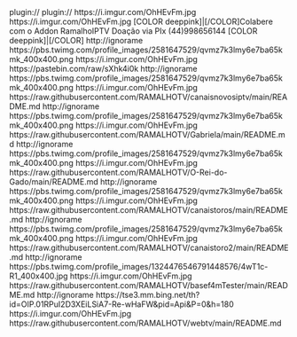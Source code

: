 <?xml version="1.0" encoding="UTF-8" standalone="yes"?>
<item>
<title>[B]Addon RamalhoIPTV [COLOR light green]|[/COLOR](ussen o F4mTester-inputstream) [COLOR deeppink]|[/COLOR][/B]</title>
<link>plugin://</link>
<link>plugin://</link>
<thumbnail>https://i.imgur.com/OhHEvFm.jpg</thumbnail>
<fanart>https://i.imgur.com/OhHEvFm.jpg</fanart>
<info>[COLOR deeppink]|[/COLOR]Colabere com o Addon RamalhoIPTV Doação  via PIx (44)998656144 [COLOR deeppink]|[/COLOR]</info>
</item>

<item>
<title>>[COLOR green]|[/COLOR][COLOR yellow]|[/COLOR][COLOR white]|[/COLOR] [COLOR mediumblue]CANAIS[/COLOR] [COLOR green][B]R[/B][/COLOR][COLOR yellow][B][/B][/COLOR]IPTV [COLOR yellow]|[/COLOR] [COLOR white] SERVIDOR -Principal[/COLOR] [COLOR yellow]|[/COLOR][COLOR turquoise][B] RamalhoIPTV  [/B][/COLOR]</title>
<link>http://ignorame</link>
<thumbnail>https://pbs.twimg.com/profile_images/2581647529/qvmz7k3lmy6e7ba65kmk_400x400.png</thumbnail>
<fanart>https://i.imgur.com/OhHEvFm.jpg</fanart>
<externallink>https://pastebin.com/raw/sXhk4i0k</externallink>
</item>


<item>
<title>>[COLOR green]|[/COLOR][COLOR yellow]|[/COLOR][COLOR white]|[/COLOR] [COLOR mediumblue]CANAIS[/COLOR] [COLOR green][B]R[/B][/COLOR][COLOR yellow][B][/B][/COLOR]IPTV [COLOR yellow]|[/COLOR] [COLOR white] SERVIDOR -VIP Teste[/COLOR] [COLOR yellow]|[/COLOR][COLOR turquoise][B] RamalhoIPTV  [/B][/COLOR]</title>
<link>http://ignorame</link>
<thumbnail>https://pbs.twimg.com/profile_images/2581647529/qvmz7k3lmy6e7ba65kmk_400x400.png</thumbnail>
<fanart>https://i.imgur.com/OhHEvFm.jpg</fanart>
<externallink>https://raw.githubusercontent.com/RAMALHOTV/canaisnovosiptv/main/README.md</externallink>
</item>

<item>
<title>>[COLOR green]|[/COLOR][COLOR yellow]|[/COLOR][COLOR white]|[/COLOR] [COLOR mediumblue]CANAIS[/COLOR] [COLOR green][B]R[/B][/COLOR][COLOR yellow][B][/B][/COLOR]IPTV [COLOR yellow]|[/COLOR] [COLOR white] SERVIDOR -01[/COLOR] [COLOR yellow]|[/COLOR][COLOR turquoise][B] RamalhoIPTV  [/B][/COLOR]</title>
<link>http://ignorame</link>
<thumbnail>https://pbs.twimg.com/profile_images/2581647529/qvmz7k3lmy6e7ba65kmk_400x400.png</thumbnail>
<fanart>https://i.imgur.com/OhHEvFm.jpg</fanart>
<externallink>https://raw.githubusercontent.com/RAMALHOTV/Gabriela/main/README.md</externallink>
</item>

<item>
<title>>[COLOR green]|[/COLOR][COLOR yellow]|[/COLOR][COLOR white]|[/COLOR] [COLOR mediumblue]CANAIS[/COLOR] [COLOR green][B]R[/B][/COLOR][COLOR yellow][B][/B][/COLOR]IPTV [COLOR yellow]|[/COLOR] [COLOR white] SERVIDOR -02[/COLOR] [COLOR yellow]|[/COLOR][COLOR turquoise][B] RamalhoIPTV  [/B][/COLOR]</title>
<link>http://ignorame</link>
<thumbnail>https://pbs.twimg.com/profile_images/2581647529/qvmz7k3lmy6e7ba65kmk_400x400.png</thumbnail>
<fanart>https://i.imgur.com/OhHEvFm.jpg</fanart>
<externallink>https://raw.githubusercontent.com/RAMALHOTV/O-Rei-do-Gado/main/README.md</externallink>
</item>


<item>
<title>>[COLOR green]|[/COLOR][COLOR yellow]|[/COLOR][COLOR white]|[/COLOR] [COLOR mediumblue]CANAIS[/COLOR] [COLOR green][B]R[/B][/COLOR][COLOR yellow][B][/B][/COLOR]IPTV [COLOR yellow]|[/COLOR] [COLOR white] SERVIDOR-03 [/COLOR] [COLOR yellow]|[/COLOR][COLOR turquoise][B] RamalhoIPTV[/B][/COLOR]</title>
<link>http://ignorame</link>
<thumbnail>https://pbs.twimg.com/profile_images/2581647529/qvmz7k3lmy6e7ba65kmk_400x400.png</thumbnail>
<fanart>https://i.imgur.com/OhHEvFm.jpg</fanart>
<externallink>https://raw.githubusercontent.com/RAMALHOTV/canaistoros/main/README.md</externallink>
</item>

<item>
<title>>[COLOR green]|[/COLOR][COLOR yellow]|[/COLOR][COLOR white]|[/COLOR] [COLOR mediumblue]CANAIS[/COLOR] [COLOR green][B]R[/B][/COLOR][COLOR yellow][B][/B][/COLOR]IPTV [COLOR yellow]|[/COLOR] [COLOR white] SERVIDOR-04 [/COLOR] [COLOR yellow]|[/COLOR][COLOR turquoise][B] RamalhoIPTV[/B][/COLOR]</title>
<link>http://ignorame</link>
<thumbnail>https://pbs.twimg.com/profile_images/2581647529/qvmz7k3lmy6e7ba65kmk_400x400.png</thumbnail>
<fanart>https://i.imgur.com/OhHEvFm.jpg</fanart>
<externallink>https://raw.githubusercontent.com/RAMALHOTV/canaistoro2/main/README.md</externallink>
</item>

<item>
<title>>[COLOR green]|[/COLOR][COLOR yellow]|[/COLOR][COLOR white]|[/COLOR] [COLOR mediumblue]CANAIS[/COLOR] [COLOR green][B]R[/B][/COLOR][COLOR yellow][B][/B][/COLOR]IPTV[COLOR yellow]|[/COLOR] [COLOR white] SERVIDOR-05 [/COLOR] [COLOR yellow]|[/COLOR][COLOR turquoise][B] RamalhoIPTV[/B][/COLOR]</title>
<link>http://ignorame</link>
<thumbnail>https://pbs.twimg.com/profile_images/1324476546791448576/4wT1c-R1_400x400.jpg</thumbnail>
<fanart>https://i.imgur.com/OhHEvFm.jpg</fanart>
<externallink>https://raw.githubusercontent.com/RAMALHOTV/basef4mTester/main/README.md</externallink>
</item>



<item>
<title>>[COLOR green]|[/COLOR][COLOR yellow]|[/COLOR][COLOR white]|[/COLOR] [COLOR mediumblue]CANAIS[/COLOR] [COLOR green][B]R[/B][/COLOR][COLOR yellow][B][/B][/COLOR]IPTV[COLOR yellow]|[/COLOR] [COLOR white] SERVIDOR-06 [/COLOR] [COLOR yellow]|[/COLOR][COLOR turquoise][B]WebTV[/B][/COLOR]</title>
<link>http://ignorame</link>
<thumbnail>https://tse3.mm.bing.net/th?id=OIP.01RPuI2D3XEiLSiA7-Re-wHaFW&pid=Api&P=0&h=180</thumbnail>
<fanart>https://i.imgur.com/OhHEvFm.jpg</fanart>
<externallink>https://raw.githubusercontent.com/RAMALHOTV/webtv/main/README.md</externallink>
</item>
